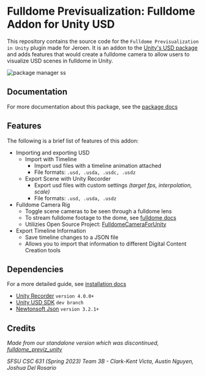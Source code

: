 # Fulldome Previsualization: Fulldome Addon for Unity USD
This repository contains the source code for the `Fulldome Previsualization in Unity` plugin made for Jeroen. It is an addon to the [Unity's USD package](https://github.com/Unity-Technologies/usd-unity-sdk) and adds features that would create a fulldome camera to allow users to visualize USD scenes in fulldome in Unity.

![package manager ss](https://i.imgur.com/FTzFh7l.png)

## Documentation

For more documentation about this package, see the [package docs](https://github.com/shdw9/fulldome_previz_plugin/tree/main/Documentation~)

## Features

The following is a brief list of features of this addon:

* Importing and exporting USD
   * Import with Timeline
     * Import usd files with a timeline animation attached
     * File formats: `.usd, .usda, .usdc, .usdz`
   * Export Scene with Unity Recorder
     * Export usd files with custom settings *(target fps, interpolation, scale)*
     * File formats: `.usd, .usda, .usdz`
* Fulldome Camera Rig
  * Toggle scene cameras to be seen through a fulldome lens
  * To stream fulldome footage to the dome, see [fulldome docs](https://github.com/shdw9/fulldome_previz_plugin/tree/main/Documentation~/Fulldome.md)
  * Utilizies Open Source Project: [FulldomeCameraForUnity](https://github.com/rsodre/FulldomeCameraForUnity)
* Export Timeline Information
  * Save timeline changes to a JSON file
  * Allows you to import that information to different Digital Content Creation tools

## Dependencies
For a more detailed guide, see [installation docs](https://github.com/shdw9/fulldome_previz_plugin/tree/main/Documentation~/Installation.md)

* [Unity Recorder](https://docs.unity3d.com/Packages/com.unity.recorder@4.0/manual/index.html) `version 4.0.0+`
* [Unity USD SDK](https://github.com/Unity-Technologies/usd-unity-sdk) `dev branch`
* [Newtonsoft Json](https://www.newtonsoft.com/json) `version 3.2.1+`

## Credits

*Made from our standalone version which was discontinued, [fulldome_previz_unity](https://github.com/shdw9/fulldome_previz_unity)*

*SFSU CSC 631 (Spring 2023) Team 3B - Clark-Kent Victa, Austin Nguyen, Joshua Del Rosario*
